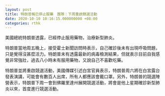 ```yaml
---
layout: post
title: 特朗普稱已停止服藥　團隊：下周重啟競選活動
date: 2020-10-10 10:16:15.000000000 +08:00
categories: rthk
---
```


美國總統特朗普透露，已經停止服用藥物，治療新型肺炎。

特朗普當地周五晚上，接受霍士新聞訪問時表示，自己確診後未有出現呼吸問題，只是覺得沒甚麼活力。特朗普未有透露最新的病毒檢測結果，但就表示目前自我感覺非常強壯，過去八小時未有服用藥物，又說自己不喜歡吃藥。

特朗普並將重啟競選活動，美國傳媒引述白宮官員表示，特朗普周六將在白宮露台發表演講，可能會有數百人出席，所有人都應該會戴口罩。另外，特朗普的競選陣營表示，特朗普下周一會到佛羅里達州展開競選活動，將會是他上星期確診新型肺炎以來，首度進行競選活動。
